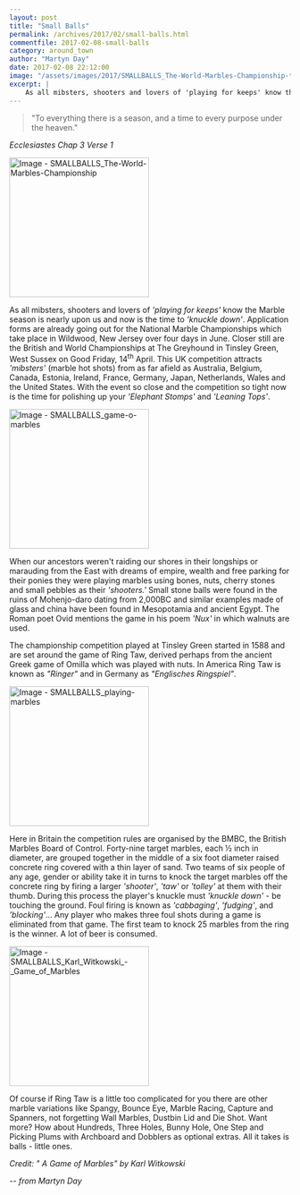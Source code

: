```yaml
---
layout: post
title: "Small Balls"
permalink: /archives/2017/02/small-balls.html
commentfile: 2017-02-08-small-balls
category: around_town
author: "Martyn Day"
date: 2017-02-08 22:12:00
image: "/assets/images/2017/SMALLBALLS_The-World-Marbles-Championship-thumb.jpg"
excerpt: |
    As all mibsters, shooters and lovers of 'playing for keeps' know the Marble season is nearly upon us and now is the time to 'knuckle down'.  Application forms are already going out for the National Marble Championships which take place in Wildwood, New Jersey over four days in June.
---
```


> "To everything there is a season, and a time to every purpose under the heaven."

<cite>Ecclesiastes Chap 3 Verse 1</cite>

<a href="/assets/images/2017/SMALLBALLS_The-World-Marbles-Championship.jpg" title="Click for a larger image"><img src="/assets/images/2017/SMALLBALLS_The-World-Marbles-Championship-thumb.jpg" width="250" alt="Image - SMALLBALLS_The-World-Marbles-Championship"  class="photo right"/></a>

As all mibsters, shooters and lovers of <em>'playing for keeps'</em> know the Marble season is nearly upon us and now is the time to <em>'knuckle down'</em>. Application forms are already going out for the National Marble Championships which take place in Wildwood, New Jersey over four days in June. Closer still are the British and World Championships at The Greyhound in Tinsley Green, West Sussex on Good Friday, 14<sup>th</sup> April. This UK competition attracts <em>'mibsters'</em> (marble hot shots) from as far afield as Australia, Belgium, Canada, Estonia, Ireland, France, Germany, Japan, Netherlands, Wales and the United States. With the event so close and the competition so tight now is the time for polishing up your <em>'Elephant Stomps'</em> and <em>'Leaning Tops'</em>.

<a href="/assets/images/2017/SMALLBALLS_game-o-marbles.jpg" title="Click for a larger image"><img src="/assets/images/2017/SMALLBALLS_game-o-marbles-thumb.jpg" width="250" alt="Image - SMALLBALLS_game-o-marbles"  class="photo right"/></a>

When our ancestors weren't raiding our shores in their longships or marauding from the East with dreams of empire, wealth and free parking for their ponies they were playing marbles using bones, nuts, cherry stones and small pebbles as their <em>'shooters.'</em> Small stone balls were found in the ruins of Mohenjo-daro dating from 2,000BC and similar examples made of glass and china have been found in Mesopotamia and ancient Egypt. The Roman poet Ovid mentions the game in his poem <em>'Nux'</em> in which walnuts are used.

The championship competition played at Tinsley Green started in 1588 and are set around the game of Ring Taw, derived perhaps from the ancient Greek game of Omilla which was played with nuts. In America Ring Taw is known as <em>"Ringer"</em> and in Germany as <em>"Englisches Ringspiel"</em>.

<a href="/assets/images/2017/SMALLBALLS_playing-marbles.jpg" title="Click for a larger image"><img src="/assets/images/2017/SMALLBALLS_playing-marbles-thumb.jpg" width="250" alt="Image - SMALLBALLS_playing-marbles"  class="photo right"/></a>

Here in Britain the competition rules are organised by the BMBC, the British Marbles Board of Control. Forty-nine target marbles, each ½ inch in diameter, are grouped together in the middle of a six foot diameter raised concrete ring covered with a thin layer of sand. Two teams of six people of any age, gender or ability take it in turns to knock the target marbles off the concrete ring by firing a larger <em>'shooter'</em>, <em>'taw'</em> or <em>'tolley'</em> at them with their thumb. During this process the player's knuckle must <em>'knuckle down'</em> - be touching the ground. Foul firing is known as <em>'cabbaging'</em>, <em>'fudging'</em>, and <em>'blocking'</em>... Any player who makes three foul shots during a game is eliminated from that game. The first team to knock 25 marbles from the ring is the winner. A lot of beer is consumed.

<a href="/assets/images/2017/SMALLBALLS_Karl_Witkowski_-_Game_of_Marbles.jpg" title="Click for a larger image"><img src="/assets/images/2017/SMALLBALLS_Karl_Witkowski_-_Game_of_Marbles-thumb.jpg" width="250" alt="Image - SMALLBALLS_Karl_Witkowski_-_Game_of_Marbles"  class="photo right"/></a>

Of course if Ring Taw is a little too complicated for you there are other marble variations like Spangy, Bounce Eye, Marble Racing, Capture and Spanners, not forgetting Wall Marbles, Dustbin Lid and Die Shot. Want more? How about Hundreds, Three Holes, Bunny Hole, One Step and Picking Plums with Archboard and Dobblers as optional extras. All it takes is balls - little ones.

<em>Credit: " A Game of Marbles" by Karl Witkowski</em>

<cite>-- from Martyn Day</cite>
